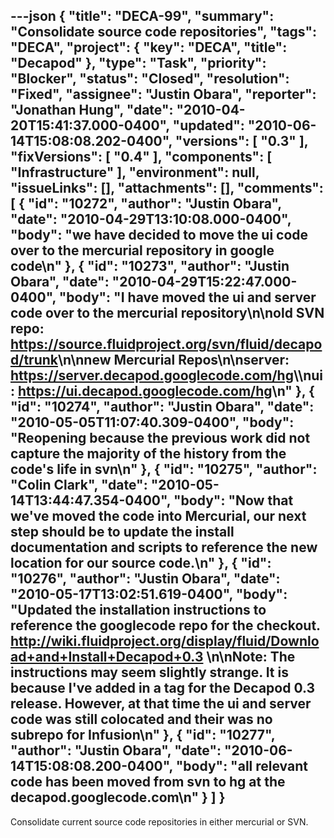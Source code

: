 ---json
{
  "title": "DECA-99",
  "summary": "Consolidate source code repositories",
  "tags": "DECA",
  "project": {
    "key": "DECA",
    "title": "Decapod"
  },
  "type": "Task",
  "priority": "Blocker",
  "status": "Closed",
  "resolution": "Fixed",
  "assignee": "Justin Obara",
  "reporter": "Jonathan Hung",
  "date": "2010-04-20T15:41:37.000-0400",
  "updated": "2010-06-14T15:08:08.202-0400",
  "versions": [
    "0.3"
  ],
  "fixVersions": [
    "0.4"
  ],
  "components": [
    "Infrastructure"
  ],
  "environment": null,
  "issueLinks": [],
  "attachments": [],
  "comments": [
    {
      "id": "10272",
      "author": "Justin Obara",
      "date": "2010-04-29T13:10:08.000-0400",
      "body": "we have decided to move the ui code over to the mercurial repository in google code\n"
    },
    {
      "id": "10273",
      "author": "Justin Obara",
      "date": "2010-04-29T15:22:47.000-0400",
      "body": "I have moved the ui and server code over to the mercurial repository\n\nold SVN repo: <https://source.fluidproject.org/svn/fluid/decapod/trunk>\n\nnew Mercurial Repos\n\nserver: <https://server.decapod.googlecode.com/hg>\\\nui: <https://ui.decapod.googlecode.com/hg>\n"
    },
    {
      "id": "10274",
      "author": "Justin Obara",
      "date": "2010-05-05T11:07:40.309-0400",
      "body": "Reopening because the previous work did not capture the majority of the history from the code's life in svn\n"
    },
    {
      "id": "10275",
      "author": "Colin Clark",
      "date": "2010-05-14T13:44:47.354-0400",
      "body": "Now that we've moved the code into Mercurial, our next step should be to update the install documentation and scripts to reference the new location for our source code.\n"
    },
    {
      "id": "10276",
      "author": "Justin Obara",
      "date": "2010-05-17T13:02:51.619-0400",
      "body": "Updated the installation instructions to reference the googlecode repo for the checkout. <http://wiki.fluidproject.org/display/fluid/Download+and+Install+Decapod+0.3>&#x20;\n\nNote: The instructions may seem slightly strange. It is because I've added in a tag for the Decapod 0.3 release. However, at that time the ui and server code was still colocated and their was no subrepo for Infusion\n"
    },
    {
      "id": "10277",
      "author": "Justin Obara",
      "date": "2010-06-14T15:08:08.200-0400",
      "body": "all relevant code has been moved from svn to hg at the decapod.googlecode.com\n"
    }
  ]
}
---
Consolidate current source code repositories in either mercurial or SVN.

        